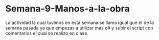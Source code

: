 # Semana-9-Manos-a-la-obra
La actividad la cual tuvimos en esta semana se llama igual que el de la semana pasada ya que empezas a utilizar mas c# y subir el script con comentarios el cual se realizo en clase.
